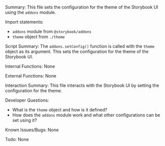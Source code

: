 Summary:
This file sets the configuration for the theme of the Storybook UI using the `addons` module.

Import statements:
- `addons` module from `@storybook/addons`
- `theme` object from `./theme`

Script Summary:
The `addons.setConfig()` function is called with the `theme` object as its argument. This sets the configuration for the theme of the Storybook UI.

Internal Functions:
None

External Functions:
None

Interaction Summary:
This file interacts with the Storybook UI by setting the configuration for the theme.

Developer Questions:
- What is the `theme` object and how is it defined?
- How does the `addons` module work and what other configurations can be set using it? 

Known Issues/Bugs:
None

Todo:
None